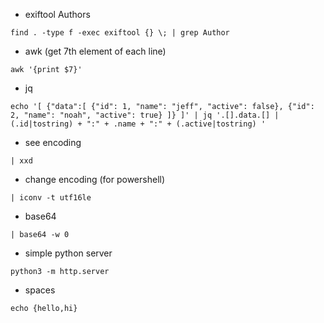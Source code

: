 - exiftool Authors
```
find . -type f -exec exiftool {} \; | grep Author
```
- awk (get 7th element of each line)
```
awk '{print $7}'
```
- jq
```
echo '[ {"data":[ {"id": 1, "name": "jeff", "active": false}, {"id": 2, "name": "noah", "active": true} ]} ]' | jq '.[].data.[] | (.id|tostring) + ":" + .name + ":" + (.active|tostring) '
```
- see encoding
```
| xxd
```
- change encoding (for powershell)
```
| iconv -t utf16le
```
- base64
```
| base64 -w 0
```
- simple python server
```
python3 -m http.server
```
- spaces
```
echo {hello,hi}
```